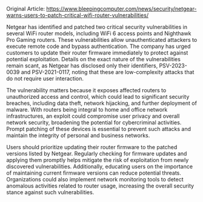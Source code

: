 Original Article: https://www.bleepingcomputer.com/news/security/netgear-warns-users-to-patch-critical-wifi-router-vulnerabilities/

Netgear has identified and patched two critical security vulnerabilities in several WiFi router models, including WiFi 6 access points and Nighthawk Pro Gaming routers. These vulnerabilities allow unauthenticated attackers to execute remote code and bypass authentication. The company has urged customers to update their router firmware immediately to protect against potential exploitation. Details on the exact nature of the vulnerabilities remain scant, as Netgear has disclosed only their identifiers, PSV-2023-0039 and PSV-2021-0117, noting that these are low-complexity attacks that do not require user interaction.

The vulnerability matters because it exposes affected routers to unauthorized access and control, which could lead to significant security breaches, including data theft, network hijacking, and further deployment of malware. With routers being integral to home and office network infrastructures, an exploit could compromise user privacy and overall network security, broadening the potential for cybercriminal activities. Prompt patching of these devices is essential to prevent such attacks and maintain the integrity of personal and business networks.

Users should prioritize updating their router firmware to the patched versions listed by Netgear. Regularly checking for firmware updates and applying them promptly helps mitigate the risk of exploitation from newly discovered vulnerabilities. Additionally, educating users on the importance of maintaining current firmware versions can reduce potential threats. Organizations could also implement network monitoring tools to detect anomalous activities related to router usage, increasing the overall security stance against such vulnerabilities.